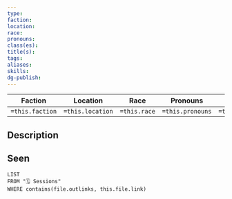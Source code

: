 ```yaml
---
type: 
faction: 
location: 
race: 
pronouns: 
class(es): 
title(s): 
tags: 
aliases: 
skills: 
dg-publish:
---
```


| Faction         | Location         | Race         | Pronouns         | Class(es)            | Title               |
| --------------- | ---------------- | ------------ | ---------------- | -------------------- | ------------------- |
| `=this.faction` | `=this.location` | `=this.race` | `=this.pronouns` | `=this["class(es)"]` | `=this["title(s)"]` |
## Description

## Seen
```dataview
LIST
FROM "🗓️ Sessions"
WHERE contains(file.outlinks, this.file.link)
```
